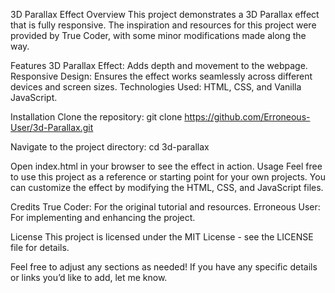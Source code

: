 3D Parallax Effect
Overview
This project demonstrates a 3D Parallax effect that is fully responsive. The inspiration and resources for this project were provided by True Coder, with some minor modifications made along the way.

Features
3D Parallax Effect: Adds depth and movement to the webpage.
Responsive Design: Ensures the effect works seamlessly across different devices and screen sizes.
Technologies Used: HTML, CSS, and Vanilla JavaScript.

Installation
Clone the repository:
git clone https://github.com/Erroneous-User/3d-Parallax.git

Navigate to the project directory:
cd 3d-parallax

Open index.html in your browser to see the effect in action.
Usage
Feel free to use this project as a reference or starting point for your own projects. You can customize the effect by modifying the HTML, CSS, and JavaScript files.

Credits
True Coder: For the original tutorial and resources.
Erroneous User: For implementing and enhancing the project.

License
This project is licensed under the MIT License - see the LICENSE file for details.

Feel free to adjust any sections as needed! If you have any specific details or links you’d like to add, let me know.